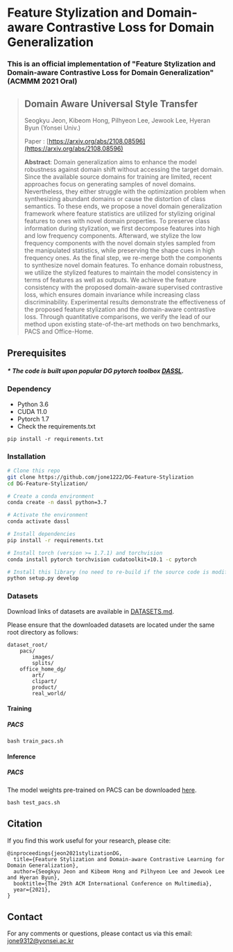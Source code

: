 # Feature Stylization and Domain-aware Contrastive Loss for Domain Generalization

### This is an official implementation of "Feature Stylization and Domain-aware Contrastive Loss for Domain Generalization" (ACMMM 2021 Oral)

> ## Domain Aware Universal Style Transfer
> 
> Seogkyu Jeon, Kibeom Hong, Pilhyeon Lee, Jewook Lee, Hyeran Byun (Yonsei Univ.)
>
> Paper : [https://arxiv.org/abs/2108.08596](https://arxiv.org/abs/2108.08596)
> 
> **Abstract**: Domain generalization aims to enhance the model robustness against domain shift without accessing the target domain. Since the available source domains for training are limited, recent approaches focus on generating samples of novel domains. Nevertheless, they either struggle with the optimization problem when synthesizing abundant domains or cause the distortion of class semantics. To these ends, we propose a novel domain generalization framework where feature statistics are utilized for stylizing original features to ones with novel domain properties. To preserve class information during stylization, we first decompose features into high and low frequency components. Afterward, we stylize the low frequency components with the novel domain styles sampled from the manipulated statistics, while preserving the shape cues in high frequency ones. As the final step, we re-merge both the components to synthesize novel domain features. To enhance domain robustness, we utilize the stylized features to maintain the model consistency in terms of features as well as outputs. We achieve the feature consistency with the proposed domain-aware supervised contrastive loss, which ensures domain invariance while increasing class discriminability. Experimental results demonstrate the effectiveness of the proposed feature stylization and the domain-aware contrastive loss. Through quantitative comparisons, we verify the lead of our method upon existing state-of-the-art methods on two benchmarks, PACS and Office-Home.

## Prerequisites

##### * The code is built upon popular DG pytorch toolbox [DASSL](https://github.com/KaiyangZhou/Dassl.pytorch).

### Dependency
- Python 3.6
- CUDA 11.0
- Pytorch 1.7
- Check the requirements.txt

```
pip install -r requirements.txt
```

### Installation

```bash
# Clone this repo
git clone https://github.com/jone1222/DG-Feature-Stylization
cd DG-Feature-Stylization/

# Create a conda environment
conda create -n dassl python=3.7

# Activate the environment
conda activate dassl

# Install dependencies
pip install -r requirements.txt

# Install torch (version >= 1.7.1) and torchvision
conda install pytorch torchvision cudatoolkit=10.1 -c pytorch

# Install this library (no need to re-build if the source code is modified)
python setup.py develop
```

### Datasets
Download links of datasets are available in [DATASETS.md](DATASETS.md).

Please ensure that the downloaded datasets are located under the same root directory as follows:
```
dataset_root/
    pacs/
        images/
        splits/
    office_home_dg/
        art/
        clipart/
        product/
        real_world/
```

#### Training
##### PACS
```
bash train_pacs.sh
```

#### Inference
##### PACS

The model weights pre-trained on PACS can be downloaded [here](https://drive.google.com/file/d/1YAfwFxsvxl6MbR0RJ13bisZ4aUjJb1ah/view?usp=sharing).

```
bash test_pacs.sh
```

## Citation
If you find this work useful for your research, please cite:

```
@inproceedings{jeon2021stylizationDG,
  title={Feature Stylization and Domain-aware Contrastive Learning for Domain Generalization},
  author={Seogkyu Jeon and Kibeom Hong and Pilhyeon Lee and Jewook Lee and Hyeran Byun},
  booktitle={The 29th ACM International Conference on Multimedia},
  year={2021},
}
```

## Contact

For any comments or questions, please contact us via this email:
[jone9312@yonsei.ac.kr](jone9312@yonsei.ac.kr)